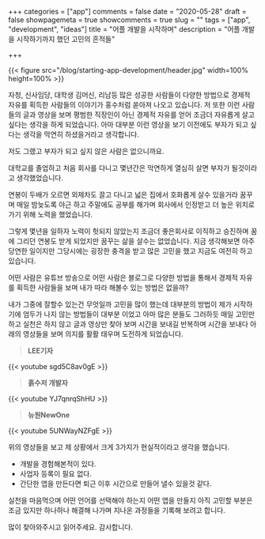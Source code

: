 +++
categories = ["app"]
comments = false
date = "2020-05-28"
draft = false
showpagemeta = true
showcomments = true
slug = ""
tags = ["app", "development", "ideas"]
title = "어플 개발을 시작하며"
description = "어플 개발을 시작하기까지 했던 고민의 흔적들"

+++


{{< figure src="/blog/starting-app-development/header.jpg" width=100% height=100% >}} <br/>


자청, 신사임당, 대학생 김머신, 리남등 많은 성공한 사람들이 다양한 방법으로 경제적 자유를 획득한 사람들의 이야기가 홍수처럼 쏟아져 나오고 있습니다. 저 또한 이런 사람들의 글과 영상을 보며 평범한 직장인이 아닌 경제적 자유를 얻어 조금더 자유롭게 살고 싶다는 생각을 하게 되었습니다. 아마 대부분 이런 영상을 보기 이전에도  부자가 되고 싶다는 생각을 막연히 하셨을거라고 생각합니다.


저도 그랬고 부자가 되고 싶지 않은 사람은 없으니까요.


대학교를 졸업하고 처음 회사를 다니고 몇년간은 막연하게 열심히 살면 부자가 될것이라고 생각했었습니다.


연봉이 두배가 오르면 외제차도 끌고 다니고 넓은 집에서 호화롭게 살수 있을거라 꿈꾸며 매일 밤늦도록 야근 하고 주말에도 공부를 해가며 회사에서 인정받고 더 높은 위치로 가기 위해 노력을 했었습니다.


그렇게 몇년을 일하자 노력이 헛되지 않았는지 조금더 좋은회사로 이직하고 승진하며 꿈에 그리던 연봉도 받게 되었지만 꿈꾸는 삶을 살수는 없었습니다. 지금 생각해보면 아주 당연한 일이지만 그당시에는 굉장한 충격을 받고 많은 고민을 했고 지금도 여전히 하고 있습니다. 


어떤 사람은 유튜브 방송으로 어떤 사람은 블로그로 다양한 방법을 통해서 경제적 자유를 획득한 사람들을 보며 내가 따라 해볼수 있는 방법은 없을까?


내가 그중에 잘할수 있는건 무엇일까 고민을 많이 했는데 대부분의 방법이 제가 시작하기에 엄두가 나지 않는 방법들이 대부분 이었고 아마 많은 분들도 그러하듯  매일 고민만 하고 실천은 하지 않고 글과 영상만 찾아 보며 시간을 보내길 반복하며 시간을 보내다 아래의 영상들을 보며 의지를 활활 태우며 도전하게 되었습니다.


> **LEE기자**


{{< youtube sgd5C8av0gE >}}<br/>
> **흙수저 개발자**


{{< youtube YJ7qnrqShHU >}}<br/>


> **뉴원NewOne**


{{< youtube 5UNWayNZFgE >}}<br/>



위의 영상들을 보고 제 상황에서 크게 3가지가 현실적이라고 생각을 했습니다.

* 개발을 경험해본적이 있다.
* 사업자 등록이 필요 없다.
* 간단한 앱을 만든다면 퇴근 이후 시간으로 만들어 낼수 있을것 같다.


실천을 마음먹으며 어떤 언어를 선택해야 하는지 어떤 앱을 만들지 아직 고민할 부분은 조금 있지만 하나하나 해결해 나가며 지나온 과정들을 기록해 보려고 합니다.

많이 찾아와주시고 읽어주세요. 감사합니다.
